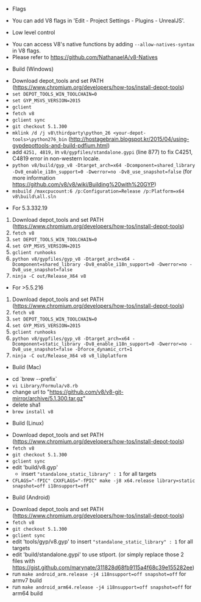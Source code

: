 * Flags
 - You can add V8 flags in 'Edit - Project Settings - Plugins - UnrealJS'.

* Low level control
 - You can access V8's native functions by adding `--allow-natives-syntax` in V8 flags.
 - Please refer to https://github.com/NathanaelA/v8-Natives

* Build (Windows)
 - Download depot_tools and set PATH (https://www.chromium.org/developers/how-tos/install-depot-tools)
 - `set DEPOT_TOOLS_WIN_TOOLCHAIN=0`
 - `set GYP_MSVS_VERSION=2015`
 - `gclient`
 - `fetch v8`
 - `gclient sync`
 - `git checkout 5.1.300`
 - `mklink /d /j v8\thirdparty\python_26 <your-depot-tools>\python276_bin` (http://hostagebrain.blogspot.kr/2015/04/using-gypdepottools-and-build-pdfium.html)
 - add `4251, 4819,` in `v8/gypfiles/standalone.gypi` (line 877) to fix C4251, C4819 error in non-western locale.
 - `python v8/build/gyp_v8 -Dtarget_arch=x64 -Dcomponent=shared_library -Dv8_enable_i18n_support=0 -Dwerror=no -Dv8_use_snapshot=false` (for more information https://github.com/v8/v8/wiki/Building%20with%20GYP)
 - `msbuild /maxcpucount:6 /p:Configuration=Release /p:Platform=x64 v8\build\all.sln`

* For 5.3.332.19
 1. Download depot_tools and set PATH (https://www.chromium.org/developers/how-tos/install-depot-tools)
 2. `fetch v8`
 3. `set DEPOT_TOOLS_WIN_TOOLCHAIN=0`
 4. `set GYP_MSVS_VERSION=2015`
 5. `gclient runhooks`
 6. `python v8/gypfiles/gyp_v8 -Dtarget_arch=x64 -Dcomponent=shared_library -Dv8_enable_i18n_support=0 -Dwerror=no -Dv8_use_snapshot=false`
 7. `ninja -C out/Release_X64 v8`

* For >5.5.216
 1. Download depot_tools and set PATH (https://www.chromium.org/developers/how-tos/install-depot-tools)
 2. `fetch v8`
 3. `set DEPOT_TOOLS_WIN_TOOLCHAIN=0`
 4. `set GYP_MSVS_VERSION=2015`
 5. `gclient runhooks`
 6. `python v8/gypfiles/gyp_v8 -Dtarget_arch=x64 -Dcomponent=static_library -Dv8_enable_i18n_support=0 -Dwerror=no -Dv8_use_snapshot=false -Dforce_dynamic_crt=1`
 7. `ninja -C out/Release_X64 v8 v8_libplatform`
 

* Build (Mac)
 - cd \`brew --prefix\`
 - `vi Library/Formula/v8.rb`
  - change url to "https://github.com/v8/v8-git-mirror/archive/5.1.300.tar.gz"
  - delete sha1
 - `brew install v8`

* Build (Linux)
 - Download depot_tools and set PATH (https://www.chromium.org/developers/how-tos/install-depot-tools)
 - `fetch v8`
 - `git checkout 5.1.300`
 - `gclient sync`
 - edit 'build/v8.gyp' 
   * insert `"standalone_static_library" : 1` for all targets
 - `CFLAGS="-fPIC" CXXFLAGS="-fPIC" make -j8 x64.release library=static snapshot=off i18nsupport=off`

* Build (Android)
 - Download depot_tools and set PATH (https://www.chromium.org/developers/how-tos/install-depot-tools)
 - `fetch v8`
 - `git checkout 5.1.300`
 - `gclient sync`
 - edit 'tools/gyp/v8.gyp' to insert `"standalone_static_library" : 1` for all targets
 - edit 'build/standalone.gypi' to use stlport. (or simply replace those 2 files with https://gist.github.com/marynate/311828d68fb9115a4f68c39e155282ee)
 - run `make android_arm.release -j4 i18nsupport=off snapshot=off` for armv7 build
 - run `make android_arm64.release -j4 i18nsupport=off snapshot=off` for arm64 build